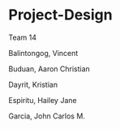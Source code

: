# Project-Design

Team 14

Balintongog, Vincent

Buduan, Aaron Christian

Dayrit, Kristian

Espiritu, Hailey Jane

Garcia, John Carlos M.
